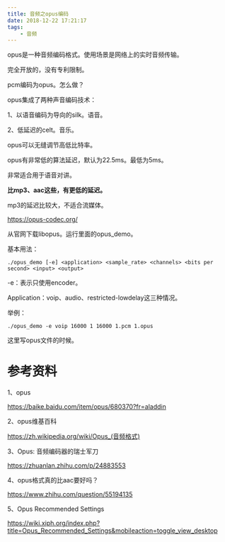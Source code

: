 ```yaml
---
title: 音频之opus编码
date: 2018-12-22 17:21:17
tags:
	- 音频
---
```






opus是一种音频编码格式。使用场景是网络上的实时音频传输。

完全开放的，没有专利限制。



pcm编码为opus。怎么做？



opus集成了两种声音编码技术：

1、以语音编码为导向的silk。语音。

2、低延迟的celt。音乐。

opus可以无缝调节高低比特率。

opus有非常低的算法延迟，默认为22.5ms。最低为5ms。

非常适合用于语音对讲。

**比mp3、aac这些，有更低的延迟。**

mp3的延迟比较大，不适合流媒体。



https://opus-codec.org/

从官网下载libopus。运行里面的opus_demo。

基本用法：

```
./opus_demo [-e] <application> <sample_rate> <channels> <bits per second> <input> <output>
```

-e：表示只使用encoder。

Application：voip、audio、restricted-lowdelay这三种情况。

举例：

```
./opus_demo -e voip 16000 1 16000 1.pcm 1.opus
```

这里写opus文件的时候。



# 参考资料

1、opus

https://baike.baidu.com/item/opus/680370?fr=aladdin

2、opus维基百科

https://zh.wikipedia.org/wiki/Opus_(音频格式)

3、Opus: 音频编码器的瑞士军刀

https://zhuanlan.zhihu.com/p/24883553

4、opus格式真的比aac要好吗？

https://www.zhihu.com/question/55194135

5、Opus Recommended Settings

https://wiki.xiph.org/index.php?title=Opus_Recommended_Settings&mobileaction=toggle_view_desktop
